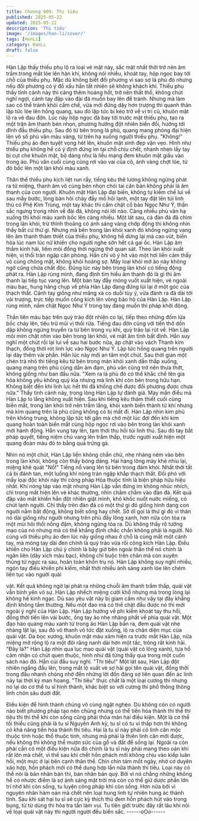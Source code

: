 ```yaml
---
title: Chương 609: Thi tiêu
published: 2025-05-22
updated: 2025-05-22
description: 'Thi tiêu'
image: '/images/han-li/cover/'
tags: [HanLi]
category: HanLi
draft: false
---
```


Hàn Lập thấy thiếu phụ lộ ra loại vẻ mặt này, sắc mặt nhất thời trở
nên âm trầm.trong mắt lóe lên hàn khí, không nói nhiều, khoát tay,
hộp ngọc bay tới chỗ của thiếu phụ.
Mặc dù không biết đối phương vì sao sợ lá phù đó nhưng nếu đối
phương có ý đồ xấu hắn tất nhiên sẽ không khách khí.
Thiếu phụ thấy tình cảnh này thì càng thêm hoảng hốt, trở nên
thất thố, không chút nghĩ ngợi, cánh tay đập vào đài đá muốn bay
lên để tránh.
Nhưng mà làm sao có thể tránh khỏi cấm chế, vừa mới đứng dậy
hơn trượng thì quanh thân lập tức lóe lên hồng quang, sau đó lập
tức bị kéo trở về vị trí cũ, khuôn mặt lộ ra vẻ đau đớn.
Lúc này hộp ngọc đã bay tới trước mặt thiếu phụ, tạo ra một trận
âm thanh bén nhọn, phương hướng đột nhiên biến đổi, hướng tới
đỉnh đầu thiếu phụ.
Sau đó từ bên trong lá phù, quang mang phóng đại hiện lên vô số
phù văn màu vàng, từ trên hạ xuống người thiếu phụ.
"Không!"
Thiếu phụ áo đen tuyệt vọng hét lên, khuôn mặt xinh đẹp vặn vẹo.
Hình như thiếu phụ không hề có ý định đứng im tại chỗ chịu chết,
nhanh nhẹn lấy tay bị cụt che khuôn mặt, bộ dáng như là liều
mạng đem khuôn mặt giấu vào trong áo.
Phù văn cuối cùng cũng rơi vào vai của cô, ánh vàng chợt lóe, từ
đó bốc lên một làn khói màu xanh.

Thân thể thiếu phụ kịch liệt run rẩy, tiếng kêu thê lương không
ngừng phát ra từ miệng, thanh âm vô cùng bén nhọn chói tai căn
bản không phải là âm thanh của con người.
Khuôn mặt Hàn Lập đại biến, không tự kiềm chế lui về sau mấy
bước, lòng bàn hôi chảy đầy mồ hôi lạnh, một tay đặt lên túi linh
thú có Phệ Kim Trùng, một tay khác thì cầm chặt cổ bảo Ngọc
Như Ý, thần sắc ngưng trọng nhìn về đài đá, không nói lời nào.
Càng nhiều phù văn hạ xuống thì khói màu xanh bốc lên càng
nhiều. Một lát sau, cả đàn đá đã chìm trong làn khói, trừ thỉnh
thoảng có ánh sáng vàng chớp động thì không nhìn thấy bất cứ
thứ gì.
Nhưng mà bên trong làn khói xanh đó không ngừng vang lên âm
thanh thảm thiết của thiếu phụ, không hề dừng lại mà cao vút,
biến hóa lúc nam lúc nữ khiến cho người nghe sởn hết cả gai ốc.
Hàn Lập âm thầm kinh hãi, liếm môi đồng thời ngừng thở quan
sát.
Theo làn khói xuất hiện, vị thối tràn ngập căn phòng. Hắn chỉ vô ý
hít vào một hơi liền cảm thấy vô cùng chóng mặt, không khỏi
hoảng sợ.
Mấy loại khói mờ ảo này không ngờ cũng chứa chất độc.
Đúng lúc này bên trong làn khói có tiếng động phát ra.
Hàn Lập rùng mình, đang định tìm hiểu âm thanh đó là gì thì âm
thanh lại tiếp tục vang lên.
Một bàn tay đầy móng vuốt xuất hiện, vẻ ngoài màu bạc, hung
hăng chụp về phía Hàn Lập đang đứng lùi lại ở một góc của thạch
thất. Cánh tay giống như mãng xà co duỗi tùy ý, vừa đánh ra đã
dài tới vài trượng, trực tiếp muốn công kích lên vòng bảo hộ của
Hàn Lập.
Hàn Lập rùng mình, nắm chặt Ngọc Như Ý trong tay đang muốn
thi pháp khởi động.

Thần liên màu bạc trên quỷ trảo đột nhiên co lại, tiếp theo những
đốm lửa bốc cháy lên, tiêu trừ mùi vị thối rữa.
Tiếng đau đớn cũng với tiến thở dồn dập không ngừng truyền ra
từ bên trong vụ khí, quỷ trảo lại rút về.
Hàn Lập môi mím chặt nhìn vào bên trong làn khói, vẻ mặt âm
tình bất định. Hắn suy nghĩ một chút rồi lại lui về sau hai bước
nữa, áp chặt vào vách Thanh kim thạch, đồng thời rót linh lực vào
Ngọc Như Ý.
Lập tức hồng quang trên người lại dày thêm vài phần.
Hắn lúc này mới an tâm một chút.
Sau thời gian một chén trà nhỏ thì tiếng kêu từ bên trong màn
khói xanh dần thấp xuống, quang mang trên phù cũng dần ảm
đạm, phù văn cũng trở nên thưa thớt, không giống như ban đầu
nữa.
"Xem ra lá phù đó có thể khắc chế tên gia hỏa không yêu không
quỷ kia nhưng mà linh khí còn bên trong hữu hạn. Không biết đến
khi linh lực hết thì đã khống chế được đối phương được chưa
nữa." Thấy tình cảnh này, trong lòng Hàn Lập tự đánh giá.
May mắn điều mà Hàn Lập lo lắng không xuất hiện.
Sau khi tiếng kêu thảm thiết cuối cùng biến mất, trong làn khói trở
nên trầm lắng, khói xanh biến thành tử khí nhưng mà kim quang
trên lá phù cũng không có bị mất đi.
Hàn Lập nhìn kim phù trên không trung, không lập tức tới gần mà
chờ một lúc đợi đến khi kim quang hoàn toàn biến mất cùng hộp
ngọc rơi vào bên trong làn khói xanh mới hành động.
Hắn vung tay lên, tạm thời thu hồi túi linh thú. Sau đó tay bắt pháp
quyết, tiếng niệm chú vang lên trầm thấp, trước người xuất hiện
một quang đoàn màu đỏ to bằng quả trứng gà.

Nhìn nó một chút, Hàn Lập liền không chần chừ, nhẹ nhàng ném
vào bên trong làn khói, không còn thấy bóng dáng.
Hai hàng lông mày khẽ nhíu lại, miệng khẽ quát "Nổ!"
Tiếng nổ vang lên từ bên trong đám khói.
Nhất thời tất cả bị đánh tan, một luồng khí nóng tràn ngập khắp
thạch thất.
Đối phó với mấy loại độc khói này thì công pháp Hỏa thuộc tính là
biện pháp hữu hiệu nhất.
Khí nóng táp vào mặt nhưng Hàn Lập vẫn đứng im không nhúc
nhích, chỉ trong mắt hiện lên vẻ khác thường, nhìn chằm chằm
vào đàn đá.
Kết quả đập vào mắt khiến hắn đột nhiên giật mình, khô khốc
nuốt nước miếng, có chút lạnh người.
Chỉ thấy trên đàn đá có một thứ gì đó giống hình dạng con người
nằm bất động, không biết sống hay chết.
Sở dĩ gọi là thứ gì đó vì thân nó dài giống như người nhưng trên
phủ đầy lông xanh, hơn nữa còn tỏa ra một mùi hôi thối nồng
đậm, không ngừng tỏa ra.
Dù không thấy rõ tướng mạo của nó nhưng mà có thể khẳng định
chắc chắn không phải là người.
Nó cùng với thiếu phụ áo đen lúc nãy giống nhau ở chỗ là cùng
mất một cánh tay, mà móng tay dài đen chính là quỷ trảo vừa rồi
công kích Hàn Lập.
Điều khiến cho Hàn Lập chú ý chính là bây giờ bên ngoài thân thể
nó chính là ngân liên (dây xích màu bạc), không chỉ buộc trên
chân mà còn xuyên thủng từ ngực ra sau, hoàn toàn khốn trụ nó.
Hàn Lập không suy nghĩ nhiều, ngón tay điều khiển phi kiếm, nhất
thời nhiều ánh sáng xanh lóe lên chém liên tục vào người quái

vật.
Kết quả không ngờ lại phát ra những chuỗi âm thanh trầm thấp,
quái vật vẫn bình yên vô sự.
Hàn Lập nhếch miệng cười khổ nhưng mà trong lòng lại không hề
kinh ngạc.
Dù sao yêu vật này bị giam cầm như vậy tại đây khẳng định
không tầm thường. Nếu một đao mà có thể chặt đầu được nó thì
mới ngoài ý nghĩ của Hàn Lập.
Hàn Lập hướng về phi kiếm khoát tay thu hồi, đồng thời tiến lên
vài bước, ống tay áo nhẹ nhàng phất về phía quái vật.
Một đạo hào quang màu xanh từ trong áo Hàn Lập bắn ra, đem
quái vật nhẹ nhàng lật lại, sau đó vô thanh vô tức đặt xuống, lộ ra
chân diện mục của quái vật.
Da bọc xương, khuôn mặt màu xám hiện ra trước mắt Hàn Lập,
nửa miệng mở rộng lộ ra một đôi răng nanh dài hơn một tấc,
trông rất kinh hãi.
"Đây là?" Hàn Lập nhìn qua lục mao quái vật (quái vật có lông
xanh), tựa hồ cảm nhận có chút quen thuộc, hình như đã từng
thấy qua trong một cuốn sách nào đó.
Hắn cúi đầu suy nghĩ.
"Thi tiêu!"
Một lát sau, Hàn Lập đột nhiên ngẩng đầu lên, trong mắt lộ xuất
vẻ sợ hãi gọi tên quái vật, đồng thời trong đầu nhanh chóng nhớ
đến những lời đồn đáng sợ liên quan đến ác linh này tại thời kỳ
man hoang.
"Thi tiêu" thực chất là một loại cương thi nhưng nó lại do cơ thể tu
sĩ hình thành, khác biệt so với cương thi phổ thông thông linh
chôn sâu dưới đất.

Điều kiện để hình thành chúng vô cùng ngặt nghèo.
Dù không còn có người nào biết phương pháp tạo nên chúng
nhưng có thể tiến hóa thành thi thể thi tiêu thì thi thể khi còn sống
cũng phải thỏa mãn hai điều kiện.
Một là cơ thể tối thiểu cũng phải là tu sĩ Nguyên Anh kỳ, tu sĩ có
tu vi thấp hơn thì không có khả năng tiến hóa thành thi tiêu. Hai là
tu sĩ này phải có linh căn mộc thuộc tính hoặc thổ thuộc tính,
nhưng mà phải là thiên linh căn mới được, nếu không thì không
thể mượn sức của gỗ và đất để sống lại.
Ngoài ra còn phải cần có một điều kiện nữa đó chính là tu sĩ này
phải mang theo oán khí rất lớn mà chết, vì thế sau khi chết hồn
phách mới không chịu vào kiếp luân hồi, một mực ở lại bên cạnh
thân thể.
Chín chín tám mốt ngày, nhờ cơ duyên xảo hợp, hồn phách mới
có thể dung hợp lần nữa thành thi tiêu.
Loại này có thể nói là bán nhân bán thi, bán nhân bán quỷ.
Bởi vì nó chẳng những không hề có nhược điểm là sợ ánh sáng
mặt trời mà còn có thể giữ dược phần lớn trí nhớ khi còn sống, tu
luyện công pháp khi còn sống. Hơn nữa bởi vì nguyên nhân hàm
oán mà chết nên loại hung linh tự nhiên hung ác thành tính. Sau
khi sát hại tu sĩ sẽ cực kỳ thích thú đem hồn phách hút vào trong
bụng, từ từ dùng thi hỏa tra tấn làm vui.
Tu tiên giới trước đây rất lâu khi nói về loại quái vật này thì người
người đều biến sắc.
------oOo------
